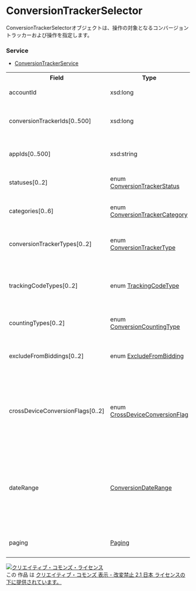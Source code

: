# ConversionTrackerSelector
ConversionTrackerSelectorオブジェクトは、操作の対象となるコンバージョントラッカーおよび操作を指定します。
### Service
+ [ConversionTrackerService](../services/ConversionTrackerService.md)

<table>
 <tr>
  <th>Field</th>
  <th>Type</th>
  <th>Description</th>
  <th>get</th>
 </tr>
 <tr>
  <td>accountId</td>
  <td>xsd:long</td>
  <td>アカウントIDです。</td>
  <td>Requirement</td>
 </tr>
 <tr>
  <td>conversionTrackerIds[0..500]</td>
  <td>xsd:long</td>
  <td>コンバージョントラッカーIDです。</td>
  <td>Optional</td>
 </tr>
 <tr>
  <td>appIds[0..500]</td>
  <td>xsd:string</td>
  <td>アプリケーションIDです。</td>
  <td>Optional</td>
 </tr>
 <tr>
  <td>statuses[0..2]</td>
  <td>enum <a href="./ConversionTrackerStatus.md">ConversionTrackerStatus</a></td>
  <td>コンバージョンステータスです。</td>
  <td>Optional</td>
 </tr>
 <tr>
  <td>categories[0..6]</td>
  <td>enum <a href="./ConversionTrackerCategory.md">ConversionTrackerCategory</td>
  <td>コンバージョンカテゴリーです。</td>
  <td>Optional</td>
 </tr>
 <tr>
  <td>conversionTrackerTypes[0..2]</td>
  <td>enum <a href="./ConversionTrackerType.md">ConversionTrackerType</a></td>
  <td>コンバージョントラッカーの種別です。</td>
  <td>Optional</td>
 </tr>
 <tr>
  <td>trackingCodeTypes[0..2]</td>
  <td>enum <a href="./TrackingCodeType.md">TrackingCodeType</a></td>
  <td>ウェブコンバージョンのトラッキング種別です。</td>
  <td>Optional</td>
 </tr>
 <tr>
  <td>countingTypes[0..2]</td>
  <td>enum <a href="./ConversionCountingType.md">ConversionCountingType</a></td>
  <td>コンバージョンの計測方法です。</td>
  <td>Optional</td>
 </tr>
 <tr>
  <td>excludeFromBiddings[0..2]</td>
  <td>enum <a href="./ExcludeFromBidding.md">ExcludeFromBidding</a></td>
  <td>自動入札設定で使用するかを表します。</td>
  <td>Optional</td>
 </tr>
 <tr>
  <td>crossDeviceConversionFlags[0..2]</td>
  <td>enum <a href="./CrossDeviceConversionFlag.md">CrossDeviceConversionFlag</a></td>
  <td>デバイスまたぎでコンバージョンを計測するか、しないかを制御するフラグです。</td>
  <td>Optional</td>
 </tr>
 <tr>
  <td>dateRange</td>
  <td><a href="./ConversionDateRange.md">ConversionDateRange</a></td>
  <td>コンバージョン実績の集計期間です。<br>指定がない場合は、全期間が対象となります。</td>
  <td>Optional</td>
 </tr>
 <tr>
  <td>paging</td>
  <td><a href="./Paging.md">Paging</a></td>
  <td>データの取得範囲です。</td>
  <td>Optional</td>
 </tr>
</table> 

<a rel="license" href="http://creativecommons.org/licenses/by-nd/2.1/jp/"><img alt="クリエイティブ・コモンズ・ライセンス" style="border-width:0" src="https://i.creativecommons.org/l/by-nd/2.1/jp/88x31.png" /></a><br />この 作品 は <a rel="license" href="http://creativecommons.org/licenses/by-nd/2.1/jp/">クリエイティブ・コモンズ 表示 - 改変禁止 2.1 日本 ライセンスの下に提供されています。</a>

